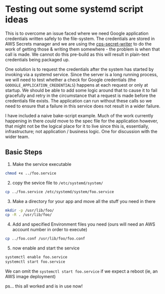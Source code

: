# Testing out some systemd script ideas

This is to overcome an issue faced where we need Google application credentials written safely to the file-system. The credentials are stored in AWS Secrets manager and we are using the [cps-secret-writer](https://github.com/bbc/cps-secret-writer) to do the work of getting those & writing them somewhere - the problem is when that call is made. We cannot do this pre-build as this will result in plain-text credentials being packaged up.

One solution is to request the credentials after the system has started by invoking via a systemd service. Since the server is a long running process, we will need to test whether a check for Google credentials (the `GOOOGLE_APPLICATION_CREDENTIALS`) happens at each request or only at startup. We should be able to add some logic around that to cause it to fail gracefully and retry in the circumstance that a request is made before the credentials file exists. The application can run without these calls so we need to ensure that a failure in this service does not result in a wider failure.

I have included a naive bake-script example. Much of the work currently happening in there _could_ move to the spec file for the application however, that might not be the logical place for it to live since this is, essentially, infrastructure; not application / business logic. One for discussion with the wider team.

## Basic Steps

1. Make the service executable

```bash
chmod +x ../foo.service
```

2. copy the sevice file to `/etc/systemd/system/`

```bash
cp ../foo.service /etc/systemd/system/foo.service
```

3. Make a directory for your app and move all the stuff you need in there

```bash
mkdir -p /usr/lib/foo/
cp -R . /usr/lib/foo/
```

4. Add and specified Environment files you need (ours will need an AWS account number in order to execute)

```bash
cp ../foo.conf /usr/lib/foo/foo.conf
```

5. now enable and start the service

```bash
systemctl enable foo.service
systemctl start foo.service
```
We can omit the `systemctl start foo.service` if we expect a reboot (ie, an AWS image deployment)

ps...
this all worked and is in use now!
